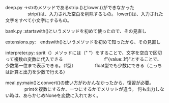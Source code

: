 deep.py →strのメソッドであるstrip.()とlower.()ができなかった
　　　　　strip()は、入力された空白を削除するもの。
         lower()は、入力された文字をすべて小文字にするもの。

bank.py :startswith()というメソッドを初めて使ったので、その見直し

extensions.py:　endswith()というメソッドを初めて知ったから、その見直し

interpreter.py: sprit（）メソッドには（" "）をすることで、文字を空白で区切って複数の変数に代入できる
　　　　　　　　　f"{value:.1f}"とすることで、少数第一位まで表示できる。（f型）
         　　　　float型でも少数にできる（こっちは計算と出力を少数で行える）

meal.py:main()とconvert()の使い方がわかんなかったから、復習が必要。
　　　　 printを複数にするか、一つにするかでメリットが違う。
         何も出力しない時は、あらかじめNoneを変数に入れておく。
